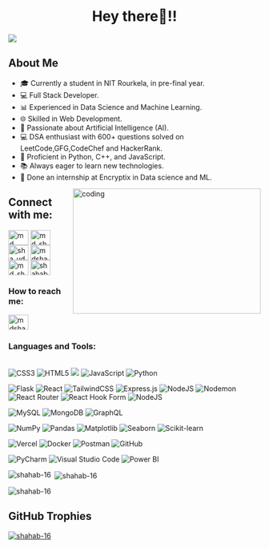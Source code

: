 <h1 align="center">Hey there👋!! </h1>

<span href="https://github.com/DenverCoder1/readme-typing-svg">
  <img src="https://readme-typing-svg.herokuapp.com?font=IBM+Plex+Sans&color=yellow&size=20&lines=%F0%9F%8F%86+Welcome+to+my+GitHub+Profile+%21%21;**%F0%9F%91%89+Myself+MD+Shahab+Uddin+%21%21**;**%F0%9F%92%BB+I+am+Data+Science+and+ML+enthusiast+%21%21**;**%F0%9F%8C%90+and+Full+Stack+Developer+%21%21**;**%F0%9F%92%A1+and+DSA+enthusiast+%21%21**;">
</span>

## About Me
- 🎓 Currently a student in NIT Rourkela, in pre-final year.
- 💻 Full Stack Developer.
- 📊 Experienced in Data Science and Machine Learning.
- 🌐 Skilled in Web Development.
- 🤖 Passionate about Artificial Intelligence (AI).
- 💻 DSA enthusiast with 600+ questions solved on LeetCode,GFG,CodeChef and HackerRank.
- 🐍 Proficient in Python, C++, and JavaScript.
- 📚 Always eager to learn new technologies.
- 🌟 Done an internship at Encryptix in Data science and ML.

<img align="right" alt="coding" width="375" height="250" src="https://user-images.githubusercontent.com/74038190/212748842-9fcbad5b-6173-4175-8a61-521f3dbb7514.gif">

## Connect with me:
<p align="left">
<a href="https://linkedin.com/in/md shahab uddin" target="blank"><img align="center" src="https://raw.githubusercontent.com/rahuldkjain/github-profile-readme-generator/master/src/images/icons/Social/linked-in-alt.svg" alt="md shahab uddin" height="30" width="40" /></a>
<a href="https://kaggle.com/md_shahab16" target="blank"><img align="center" src="https://raw.githubusercontent.com/rahuldkjain/github-profile-readme-generator/master/src/images/icons/Social/kaggle.svg" alt="md_shahab16" height="30" width="40" /></a>
<a href="https://instagram.com/sha_ud16" target="blank"><img align="center" src="https://raw.githubusercontent.com/rahuldkjain/github-profile-readme-generator/master/src/images/icons/Social/instagram.svg" alt="sha_ud16" height="30" width="40" /></a>
<a href="https://www.hackerrank.com/mdshahabuddin0516" target="blank"><img align="center" src="https://raw.githubusercontent.com/rahuldkjain/github-profile-readme-generator/master/src/images/icons/Social/hackerrank.svg" alt="mdshahabuddin0516" height="30" width="40" /></a>
<a href="https://www.leetcode.com/md_shahab" target="blank"><img align="center" src="https://raw.githubusercontent.com/rahuldkjain/github-profile-readme-generator/master/src/images/icons/Social/leet-code.svg" alt="md_shahab" height="30" width="40" /></a>
<a href="https://www.codechef.com/users/shahab16" target="blank"><img align="center" src="https://image.pngaaa.com/134/6179134-middle.png" alt="shahab16" height="30" width="40" /></a>
</p>


<h3 align="left">How to reach me:</h3>
<p align="left">
<a href="mailto:mdshahabuddin0516@gmail.com"><img align="center" src="https://static.vecteezy.com/system/resources/previews/022/484/516/original/google-mail-gmail-icon-logo-symbol-free-png.png" alt="mdshahabuddin0516@gmail.com" height="30" width="40" /></a>
</p>

<h3 align="left">Languages and Tools:</h3>

<p align="left">
  <br>
  <!-- Languages -->
  <img src="https://img.shields.io/badge/CSS-639?logo=css&logoColor=fff" alt="CSS3"/>
  <img src="https://img.shields.io/badge/HTML-%23E34F26.svg?logo=html5&logoColor=white" alt="HTML5"/>
  <img src ="https://camo.githubusercontent.com/15e295f1819cba3656c9e0f65819e9a649e18e08a5f422d39756bb7cc350250a/68747470733a2f2f696d672e736869656c64732e696f2f62616467652f632b2b2d2532333030353939432e7376673f7374796c653d706c6173746963266c6f676f3d63253242253242266c6f676f436f6c6f723d7768697465"/>
  <img src="https://camo.githubusercontent.com/eb77c9d33b68f72424e688190443454ddf08bf97be58875634cd4caa56676e19/68747470733a2f2f696d672e736869656c64732e696f2f62616467652f6a6176617363726970742d2532333332333333302e7376673f7374796c653d706c6173746963266c6f676f3d6a617661736372697074266c6f676f436f6c6f723d253233463744463145" alt="JavaScript"/>
  <img src="https://camo.githubusercontent.com/3c49e31728bcaae1bf324071195b96048cdf7195f24c5dcc30f58e4b9c4f854c/68747470733a2f2f696d672e736869656c64732e696f2f62616467652f707974686f6e2d3336373041303f7374796c653d706c6173746963266c6f676f3d707974686f6e266c6f676f436f6c6f723d666664643534" alt="Python"/>
  
  <!-- Frameworks & Libraries -->
  ![Flask](https://img.shields.io/badge/flask-%23000.svg?style=plastic&logo=flask&logoColor=white)
  ![React](https://img.shields.io/badge/react-%2320232a.svg?style=plastic&logo=react&logoColor=%2361DAFB)
  ![TailwindCSS](https://img.shields.io/badge/tailwindcss-%2338B2AC.svg?style=plastic&logo=tailwind-css&logoColor=white)
  ![Express.js](https://img.shields.io/badge/express.js-%23404d59.svg?style=plastic&logo=express&logoColor=%2361DAFB)
  ![NodeJS](https://img.shields.io/badge/node.js-6DA55F?style=plastic&logo=node.js&logoColor=white) 
  ![Nodemon](https://img.shields.io/badge/NODEMON-%23323330.svg?style=plastic&logo=nodemon&logoColor=%BBDEAD)
  ![React Router](https://img.shields.io/badge/React_Router-CA4245?style=plastic&logo=react-router&logoColor=white) 
  ![React Hook Form](https://img.shields.io/badge/React%20Hook%20Form-%23EC5990.svg?style=plastic&logo=reacthookform&logoColor=white)
  ![NodeJS](https://img.shields.io/badge/Node.js-6DA55F?logo=node.js&logoColor=white)

  <!-- Databases -->
  ![MySQL](https://img.shields.io/badge/mysql-4479A1.svg?style=plastic&logo=mysql&logoColor=white)
  ![MongoDB](https://img.shields.io/badge/MongoDB-%234ea94b.svg?style=plastic&logo=mongodb&logoColor=white)
  ![GraphQL](https://img.shields.io/badge/-GraphQL-E10098?style=plastic&logo=graphql&logoColor=white)

  <!-- Tools & Platforms -->
  ![NumPy](https://img.shields.io/badge/NumPy-4DABCF?logo=numpy&logoColor=fff)
  ![Pandas](https://img.shields.io/badge/pandas-%23150458.svg?style=plastic&logo=pandas&logoColor=white)
  ![Matplotlib](https://img.shields.io/badge/Matplotlib-ffffff?style=plastic&logo=matplotlib&logoColor=black)
  ![Seaborn](https://img.shields.io/badge/seaborn-2E8BC0.svg?style=plastic)
  ![Scikit-learn](https://img.shields.io/badge/scikit--learn-%23F7931E.svg?style=plastic&logo=scikit-learn&logoColor=white)

  <!---Devops--->
  ![Vercel](https://img.shields.io/badge/vercel-%23000000.svg?style=plastic&logo=vercel&logoColor=white)
  ![Docker](https://img.shields.io/badge/docker-%230db7ed.svg?style=plastic&logo=docker&logoColor=white)
  ![Postman](https://img.shields.io/badge/Postman-FF6C37?style=plastic&logo=postman&logoColor=white)
  ![GitHub](https://img.shields.io/badge/github-%23121011.svg?style=plastic&logo=github&logoColor=white)


   <!--- Tool i use -->
   ![PyCharm](https://img.shields.io/badge/PyCharm-000?logo=pycharm&logoColor=fff)
   ![Visual Studio Code](https://custom-icon-badges.demolab.com/badge/Visual%20Studio%20Code-0078d7.svg?logo=vsc&logoColor=white)
   ![Power BI](https://custom-icon-badges.demolab.com/badge/Power%20BI-F1C912?logo=power-bi&logoColor=fff)

  
</p>

<p><img align="left" src="https://github-readme-stats.vercel.app/api/top-langs?username=shahab-16&show_icons=true&locale=en&layout=compact" alt="shahab-16" /></p>

<p>&nbsp;<img align="center" src="https://github-readme-stats.vercel.app/api?username=shahab-16&show_icons=true&locale=en" alt="shahab-16" /></p>

<p><img align="center" src="https://github-readme-streak-stats.herokuapp.com/?user=shahab-16&" alt="shahab-16" /></p>

## GitHub Trophies
<p align="left"> 
<a href="https://github.com/ryo-ma/github-profile-trophy"><img src="https://github-profile-trophy.vercel.app/?username=shahab-16" alt="shahab-16" /></a> 
</p>


